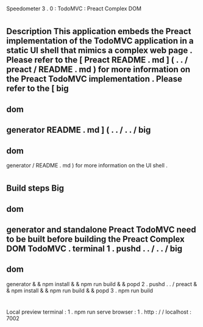 #
Speedometer
3
.
0
:
TodoMVC
:
Preact
Complex
DOM
#
#
Description
This
application
embeds
the
Preact
implementation
of
the
TodoMVC
application
in
a
static
UI
shell
that
mimics
a
complex
web
page
.
Please
refer
to
the
[
Preact
README
.
md
]
(
.
.
/
preact
/
README
.
md
)
for
more
information
on
the
Preact
TodoMVC
implementation
.
Please
refer
to
the
[
big
-
dom
-
generator
README
.
md
]
(
.
.
/
.
.
/
big
-
dom
-
generator
/
README
.
md
)
for
more
information
on
the
UI
shell
.
#
#
Build
steps
Big
-
dom
-
generator
and
standalone
Preact
TodoMVC
need
to
be
built
before
building
the
Preact
Complex
DOM
TodoMVC
.
terminal
1
.
pushd
.
.
/
.
.
/
big
-
dom
-
generator
&
&
npm
install
&
&
npm
run
build
&
&
popd
2
.
pushd
.
.
/
preact
&
&
npm
install
&
&
npm
run
build
&
&
popd
3
.
npm
run
build
#
#
Local
preview
terminal
:
1
.
npm
run
serve
browser
:
1
.
http
:
/
/
localhost
:
7002
